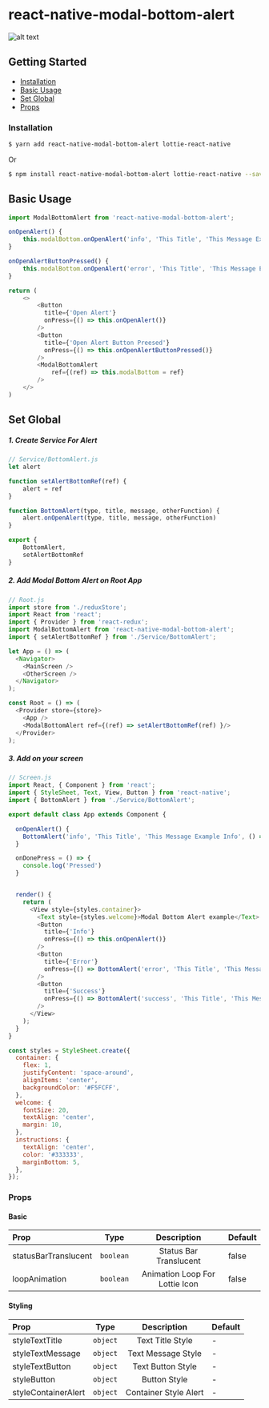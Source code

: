 # react-native-modal-bottom-alert


![alt text](./sample.gif)
## Getting Started

- [Installation](#installation)
- [Basic Usage](#basic-usage)
- [Set Global](#set-global)
- [Props](#props)

### Installation
```bash
$ yarn add react-native-modal-bottom-alert lottie-react-native
```
Or
```bash
$ npm install react-native-modal-bottom-alert lottie-react-native --save
```


## Basic Usage
```javascript
import ModalBottomAlert from 'react-native-modal-bottom-alert';

onOpenAlert() {
    this.modalBottom.onOpenAlert('info', 'This Title', 'This Message Example Info')
}

onOpenAlertButtonPressed() {
    this.modalBottom.onOpenAlert('error', 'This Title', 'This Message Example Error', () => console.log('This Button Try Again Pressed'))
}

return (
    <>
        <Button
          title={'Open Alert'}
          onPress={() => this.onOpenAlert()}
        />
        <Button
          title={'Open Alert Button Preesed'}
          onPress={() => this.onOpenAlertButtonPressed()}
        />
        <ModalBottomAlert
            ref={(ref) => this.modalBottom = ref}
        />
    </>
)
```

## Set Global

##### 1. Create Service For Alert
```js
// Service/BottomAlert.js
let alert

function setAlertBottomRef(ref) {
    alert = ref
}

function BottomAlert(type, title, message, otherFunction) {
    alert.onOpenAlert(type, title, message, otherFunction)
}

export {
    BottomAlert,
    setAlertBottomRef
}

```

##### 2. Add Modal Bottom Alert on Root App 
```js
// Root.js
import store from './reduxStore';
import React from 'react';
import { Provider } from 'react-redux';
import ModalBottomAlert from 'react-native-modal-bottom-alert';
import { setAlertBottomRef } from './Service/BottomAlert';

let App = () => (
  <Navigator>
    <MainScreen />
    <OtherScreen />
  </Navigator>
);

const Root = () => (
  <Provider store={store}>
    <App />
    <ModalBottomAlert ref={(ref) => setAlertBottomRef(ref) }/>
  </Provider>
);
```

##### 3. Add on your screen 
```js
// Screen.js
import React, { Component } from 'react';
import { StyleSheet, Text, View, Button } from 'react-native';
import { BottomAlert } from './Service/BottomAlert';

export default class App extends Component {

  onOpenAlert() {
    BottomAlert('info', 'This Title', 'This Message Example Info', () => this.onDonePress())
  }

  onDonePress = () => {
    console.log('Pressed')
  }


  render() {
    return (
      <View style={styles.container}>
        <Text style={styles.welcome}>Modal Bottom Alert example</Text>
        <Button
          title={'Info'}
          onPress={() => this.onOpenAlert()}
        />
        <Button
          title={'Error'}
          onPress={() => BottomAlert('error', 'This Title', 'This Message Example Error')}
        />
        <Button
          title={'Success'}
          onPress={() => BottomAlert('success', 'This Title', 'This Message Example Success')}
        />
      </View>
    );
  }
}

const styles = StyleSheet.create({
  container: {
    flex: 1,
    justifyContent: 'space-around',
    alignItems: 'center',
    backgroundColor: '#F5FCFF',
  },
  welcome: {
    fontSize: 20,
    textAlign: 'center',
    margin: 10,
  },
  instructions: {
    textAlign: 'center',
    color: '#333333',
    marginBottom: 5,
  },
});

```


### Props

#### Basic

| Prop                     | Type      | Description                                    | Default |
| :----------------------- | :-------: | :--------------------------------------------: | :------ |
| statusBarTranslucent     | `boolean` | Status Bar Translucent                         | false   |
| loopAnimation            | `boolean` | Animation Loop For Lottie Icon                 | false   |

#### Styling

| Prop                   | Type     | Description                  | Default |
| :--------------------- | :------: | :--------------------------: | :------ |
| styleTextTitle         | `object` | Text Title Style             | -       |
| styleTextMessage       | `object` | Text Message Style           | -       |
| styleTextButton        | `object` | Text Button Style            | -       |
| styleButton            | `object` | Button Style                 | -       |
| styleContainerAlert    | `object` | Container Style Alert        | -       |